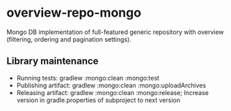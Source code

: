# overview-repo-mongo

Mongo DB implementation of full-featured generic repository with overview (filtering, ordering and pagination settings).

## Library maintenance

 * Running tests: gradlew :mongo:clean :mongo:test
 * Publishing artifact: gradlew :mongo:clean :mongo:uploadArchives
 * Releasing artifact: gradlew :mongo:clean :mongo:release; Increase version in gradle.properties of subproject to next version
